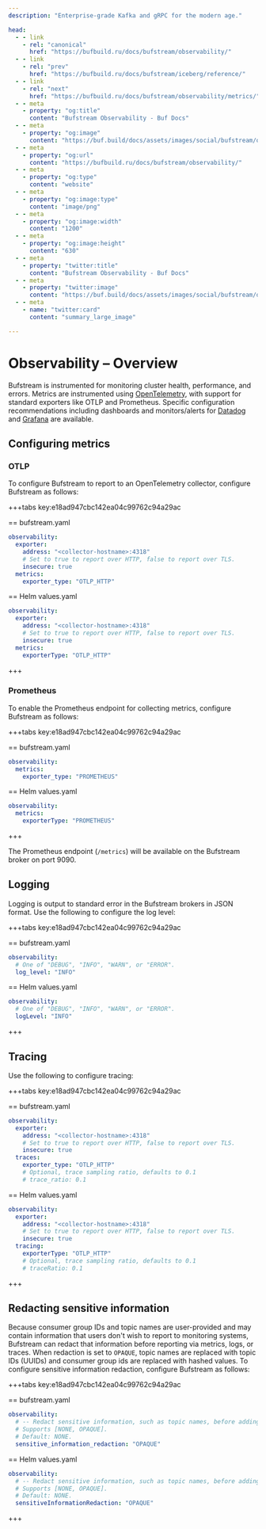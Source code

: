 ```yaml
---
description: "Enterprise-grade Kafka and gRPC for the modern age."

head:
  - - link
    - rel: "canonical"
      href: "https://bufbuild.ru/docs/bufstream/observability/"
  - - link
    - rel: "prev"
      href: "https://bufbuild.ru/docs/bufstream/iceberg/reference/"
  - - link
    - rel: "next"
      href: "https://bufbuild.ru/docs/bufstream/observability/metrics/"
  - - meta
    - property: "og:title"
      content: "Bufstream Observability - Buf Docs"
  - - meta
    - property: "og:image"
      content: "https://buf.build/docs/assets/images/social/bufstream/observability/index.png"
  - - meta
    - property: "og:url"
      content: "https://bufbuild.ru/docs/bufstream/observability/"
  - - meta
    - property: "og:type"
      content: "website"
  - - meta
    - property: "og:image:type"
      content: "image/png"
  - - meta
    - property: "og:image:width"
      content: "1200"
  - - meta
    - property: "og:image:height"
      content: "630"
  - - meta
    - property: "twitter:title"
      content: "Bufstream Observability - Buf Docs"
  - - meta
    - property: "twitter:image"
      content: "https://buf.build/docs/assets/images/social/bufstream/observability/index.png"
  - - meta
    - name: "twitter:card"
      content: "summary_large_image"

---
```


# Observability – Overview

Bufstream is instrumented for monitoring cluster health, performance, and errors. Metrics are instrumented using [OpenTelemetry](https://opentelemetry.io/), with support for standard exporters like OTLP and Prometheus. Specific configuration recommendations including dashboards and monitors/alerts for [Datadog](datadog/) and [Grafana](grafana/) are available.

## Configuring metrics

### OTLP

To configure Bufstream to report to an OpenTelemetry collector, configure Bufstream as follows:

+++tabs key:e18ad947cbc142ea04c99762c94a29ac

== bufstream.yaml

```yaml
observability:
  exporter:
    address: "<collector-hostname>:4318"
    # Set to true to report over HTTP, false to report over TLS.
    insecure: true
  metrics:
    exporter_type: "OTLP_HTTP"
```

== Helm values.yaml

```yaml
observability:
  exporter:
    address: "<collector-hostname>:4318"
    # Set to true to report over HTTP, false to report over TLS.
    insecure: true
  metrics:
    exporterType: "OTLP_HTTP"
```

+++

### Prometheus

To enable the Prometheus endpoint for collecting metrics, configure Bufstream as follows:

+++tabs key:e18ad947cbc142ea04c99762c94a29ac

== bufstream.yaml

```yaml
observability:
  metrics:
    exporter_type: "PROMETHEUS"
```

== Helm values.yaml

```yaml
observability:
  metrics:
    exporterType: "PROMETHEUS"
```

+++

The Prometheus endpoint (`/metrics`) will be available on the Bufstream broker on port 9090.

## Logging

Logging is output to standard error in the Bufstream brokers in JSON format. Use the following to configure the log level:

+++tabs key:e18ad947cbc142ea04c99762c94a29ac

== bufstream.yaml

```yaml
observability:
  # One of "DEBUG", "INFO", "WARN", or "ERROR".
  log_level: "INFO"
```

== Helm values.yaml

```yaml
observability:
  # One of "DEBUG", "INFO", "WARN", or "ERROR".
  logLevel: "INFO"
```

+++

## Tracing

Use the following to configure tracing:

+++tabs key:e18ad947cbc142ea04c99762c94a29ac

== bufstream.yaml

```yaml
observability:
  exporter:
    address: "<collector-hostname>:4318"
    # Set to true to report over HTTP, false to report over TLS.
    insecure: true
  traces:
    exporter_type: "OTLP_HTTP"
    # Optional, trace sampling ratio, defaults to 0.1
    # trace_ratio: 0.1
```

== Helm values.yaml

```yaml
observability:
  exporter:
    address: "<collector-hostname>:4318"
    # Set to true to report over HTTP, false to report over TLS.
    insecure: true
  tracing:
    exporterType: "OTLP_HTTP"
    # Optional, trace sampling ratio, defaults to 0.1
    # traceRatio: 0.1
```

+++

## Redacting sensitive information

Because consumer group IDs and topic names are user-provided and may contain information that users don't wish to report to monitoring systems, Bufstream can redact that information before reporting via metrics, logs, or traces. When redaction is set to `OPAQUE`, topic names are replaced with topic IDs (UUIDs) and consumer group ids are replaced with hashed values. To configure sensitive information redaction, configure Bufstream as follows:

+++tabs key:e18ad947cbc142ea04c99762c94a29ac

== bufstream.yaml

```yaml
observability:
  # -- Redact sensitive information, such as topic names, before adding to to metrics, traces, and logs.
  # Supports [NONE, OPAQUE].
  # Default: NONE.
  sensitive_information_redaction: "OPAQUE"
```

== Helm values.yaml

```yaml
observability:
  # -- Redact sensitive information, such as topic names, before adding to to metrics, traces, and logs.
  # Supports [NONE, OPAQUE].
  # Default: NONE.
  sensitiveInformationRedaction: "OPAQUE"
```

+++
